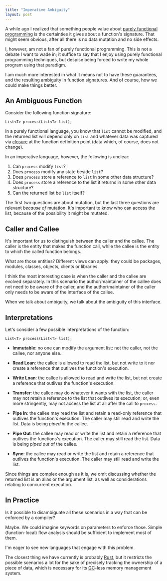 ```yaml
---
title: "Imperative Ambiguity"
layout: post
---
```


A while ago I realized that something people value about [purely functional
programming] is the certainties it gives about a function's signature. That
might seem obvious, after all there is no data mutation and no side effects.

I, however, am not a fan of purely functional programming. This is not a debate
I want to wade in; it suffice to say that I enjoy using purely functional
programming techniques, but despise being forced to write my whole program using
that paradigm.

I am much more interested in what it means not to have these guarantees, and the
resulting ambiguity in function signatures. And of course, how we could make
things better.

[purely functional programming]: https://en.wikipedia.org/wiki/Purely_functional_programming

## An Ambiguous Function

Consider the following function signature:

    List<T> process(List<T> list);

In a purely functional language, you know that `list` cannot be modified, and
the returned list will depend only on `list` and whatever data was captured via
[closure] at the function definition point (data which, of course, does not
change).

[closure]: https://en.wikipedia.org/wiki/Closure_(computer_programming)

In an imperative language, however, the following is unclear:

1. Can `process` modify `list`?
2. Does `process` modify any state beside `list`?
3. Does `process` store a reference to `list` in some other data structure?
4. Does `process` store a reference to the list it returns in some other data
   structure?
5. Can the returned list be `list` itself?

The first two questions are about mutation, but the last three questions are
relevant *because of* mutation. It's important to know who can access the list,
because of the possibility it might be mutated.

## Caller and Callee

It's important for us to distinguish between the caller and the callee.
The caller is the entity that makes the function call, while the callee is the
entity to which the called function belongs.

What are those entities? Different views can apply: they could be packages,
modules, classes, objects, clients or libraries.

I think the most interesting case is when the caller and the callee are evolved
separately. In this scenario the author/maintainer of the callee does not need
to be aware of the caller, and the author/maintainer of the caller only needs to
be aware of the interface of the callee.

When we talk about ambiguity, we talk about the ambiguity of this interface.

## Interpretations

Let's consider a few possible interpretations of the function:

    List<T> process(List<T> list);

- **Immutable**: no one can modify the argument list: not the caller, not the
  callee, nor anyone else.

- **Read Loan**: the callee is allowed to read the list, but not write to it nor
  create a reference that outlives the function's execution.

- **Write Loan**: the callee is allowed to read and write the list, but not
  create a reference that outlives the function's execution.

- **Transfer**: the callee may do whatever it wants with the list, the caller may
  not retain a reference to the list that outlives its execution; or, even more
  stringently, may not access the list at all after the call to `process`.

- **Pipe In**: the callee may read the list and retain a read-only reference that
  outlives the function's execution. The caller may still read and write the
  list. Data is being *piped in* the callee.

- **Pipe Out**: the callee may read or write the list and retain a reference that
  outlives the functions's execution. The caller may still read the list. Data
  is being *piped out* of the callee.

- **Sync**: the callee may read or write the list and retain a reference that
  outlives the function's execution. The caller may still read and write the
  list.

Since things are complex enough as it is, we omit discussing whether the
returned list is an alias or the argument list, as well as considerations
relating to concurrent execution.

## In Practice

Is it possible to disambiguate all these scenarios in a way that can be enforced
by a compiler?

Maybe. We could imagine keywords on parameters to enforce those. Simple
(function-local) flow analysis should be sufficient to implement most of them.

I'm eager to see new languages that engage with this problem.

The closest thing we have currently is probably [Rust], but it restricts the
possible scenarios a lot for the sake of precisely tracking the ownership of a
piece of data, which is necessary for its <abbr title="Garbage
Collection">GC</abbr>-less memory management system.

[Rust]: https://en.wikipedia.org/wiki/Rust_(programming_language)
